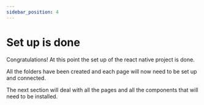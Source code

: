 ```yaml
---
sidebar_position: 4
---
```


# Set up is done

Congratulations! At this point the set up of the react native project is done. 

All the folders have been created and each page will now need to be set up and connected.

The next section will deal with all the pages and all the components that will need to be installed.

